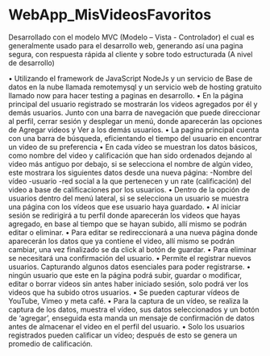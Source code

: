 # WebApp_MisVideosFavoritos
Desarrollado con el modelo MVC (Modelo – Vista - Controlador) el cual es generalmente usado para el desarrollo web,
generando así una pagina segura, con respuesta rápida al cliente y sobre todo estructurada (A nivel de desarrollo)

•	Utilizando el framework de JavaScript NodeJs y un servicio de Base de datos en la nube llamada remotemysql y un 
servicio web de hosting gratuito llamado now para hacer testing a paginas en desarrollo.
•	En la página principal del usuario registrado se mostrarán los videos agregados por él y demás usuarios. Junto 
con una barra de navegación que puede direccionar al perfil, cerrar sesión y desplegar un menú, donde aparecerán 
las opciones de Agregar videos y Ver a los demás usuarios.
•	La pagina principal cuenta con una barra de búsqueda, eficientando el tiempo del usuario en encontrar un video de su preferencia
•	En cada vídeo se muestran los datos básicos, como nombre del video y calificación que han sido ordenados dejando 
al video más antiguo por debajo, si se selecciona el nombre de algún video, este mostrara los siguientes datos desde 
una nueva página: -Nombre del vídeo -usuario -red social a la que pertenecen y un rate (calificación) del video a base de calificaciones por los usuarios.
•	Dentro de la opción de usuarios dentro del menú lateral, si se selecciona un usuario se muestra una página con los vídeos que ese usuario haya guardado.
•	Al iniciar sesión se redirigirá a tu perfil donde aparecerán los videos que hayas agregado, en base al tiempo que 
se hayan subido, allí mismo se podrán editar o eliminar. 
•	Para editar se redireccionará a una nueva página donde aparecerán los datos que ya contiene el video, allí mismo 
se podrán cambiar, una vez finalizado se da click al botón de guardar.
•	Para eliminar se necesitará una confirmación del usuario.
•	Permite el registrar nuevos usuarios. Capturando algunos datos esenciales para poder registrarse.
•	ningún usuario que este en la página podrá subir, guardar o modificar, editar o borrar videos sin antes haber iniciado sesión,
solo podrá ver los videos que ha subido otros usuarios.
•	Se pueden capturar vídeos de YouTube, Vimeo y meta café.
•	Para la captura de un vídeo, se realiza la captura de los datos, muestra el vídeo, sus datos seleccionados y un botón de ‘agregar’,
enseguida esta manda un mensaje de confirmación de datos antes de almacenar el video en el perfil del usuario.
•	Solo los usuarios registrados pueden calificar un vídeo; después de esto se genera un promedio de calificación.
